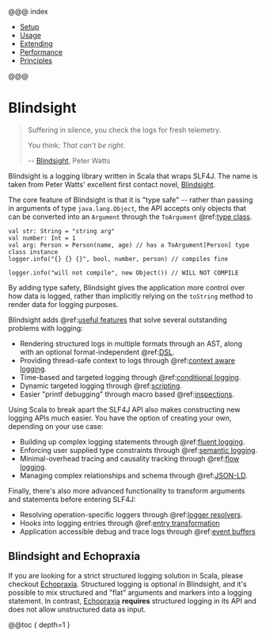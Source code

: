 @@@ index

* [Setup](setup/index.md)
* [Usage](usage/index.md)
* [Extending](extending/index.md)
* [Performance](performance/index.md)
* [Principles](principles.md)

@@@

# Blindsight

> Suffering in silence, you check the logs for fresh telemetry.
>
> You think: *That can't be right*.
>
> -- [Blindsight](https://www.rifters.com/real/Blindsight.htm#Prologue), Peter Watts

Blindsight is a logging library written in Scala that wraps SLF4J.  The name is taken from Peter Watts' excellent first contact novel, [Blindsight](https://en.wikipedia.org/wiki/Blindsight_\(Watts_novel\)).

The core feature of Blindsight is that it is "type safe" -- rather than passing in arguments of type `java.lang.Object`, the API accepts only objects that can be converted into an `Argument` through the `ToArgument` @ref:[type class](usage/typeclasses.html).

```
val str: String = "string arg"
val number: Int = 1
val arg: Person = Person(name, age) // has a ToArgument[Person] type class instance
logger.info("{} {} {}", bool, number, person) // compiles fine

logger.info("will not compile", new Object()) // WILL NOT COMPILE
```

By adding type safety, Blindsight gives the application more control over how data is logged, rather than implicitly relying on the `toString` method to render data for logging purposes.

Blindsight adds @ref:[useful features](usage/overview.md) that solve several outstanding problems with logging:

* Rendering structured logs in multiple formats through an AST, along with an optional format-independent @ref:[DSL](usage/dsl.md).
* Providing thread-safe context to logs through @ref:[context aware logging](usage/context.md).
* Time-based and targeted logging through @ref:[conditional logging](usage/conditional.html).
* Dynamic targeted logging through @ref:[scripting](usage/scripting.html).
* Easier "printf debugging" through macro based @ref:[inspections](usage/inspections.html).

Using Scala to break apart the SLF4J API also makes constructing new logging APIs much easier.  You have the option of creating your own, depending on your use case:

* Building up complex logging statements through @ref:[fluent logging](usage/fluent.html).
* Enforcing user supplied type constraints through @ref:[semantic logging](usage/semantic.html).
* Minimal-overhead tracing and causality tracking through @ref:[flow logging](usage/flow.html).
* Managing complex relationships and schema through @ref:[JSON-LD](usage/jsonld.md).

Finally, there's also more advanced functionality to transform arguments and statements before entering SLF4J:

* Resolving operation-specific loggers through @ref:[logger resolvers](usage/resolvers.md).
* Hooks into logging entries through @ref:[entry transformation](usage/transform.html)
* Application accessible debug and trace logs through @ref:[event buffers](usage/buffer.html)

## Blindsight and Echopraxia

If you are looking for a strict structured logging solution in Scala, please checkout [Echopraxia](https://github.com/tersesystems/echopraxia-plusscala).  Structured logging is optional in Blindsight, and it's possible to mix structured and "flat" arguments and markers into a logging statement.  In contrast, [Echopraxia](https://github.com/tersesystems/echopraxia-plusscala) **requires** structured logging in its API and does not allow unstructured data as input.

@@toc { depth=1 }